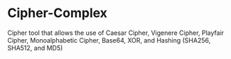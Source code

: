 # Cipher-Complex
Cipher tool that allows the use of Caesar Cipher, Vigenere Cipher, Playfair Cipher, Monoalphabetic Cipher, Base64, XOR, and Hashing (SHA256, SHA512, and MD5)

